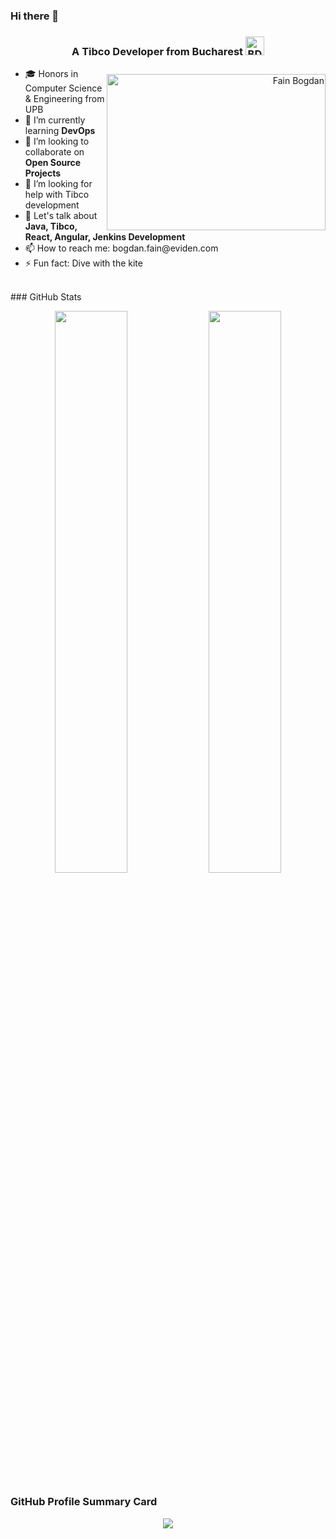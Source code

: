 ### Hi there 👋
<h3 align="center">A Tibco Developer from Bucharest <img width="30" alt="BD" src="./bangladesh-flag.gif" /></h3>
<p align="center">
  <p align="right"><img align="right" height="250" width="350" alt="Fain Bogdan" style="margin-top: 10px" src="./giphy.gif" /></p>
  <ul>
    <li>🎓 Honors in Computer Science & Engineering from <a>UPB</a></li>
    <li>🌱 I’m currently learning <strong>DevOps</strong></li>
    <li>👯 I’m looking to collaborate on <strong>Open Source Projects</strong></li>
    <li>🤝 I’m looking for help with <a>Tibco development</a></a></li>
    <li>💬 Let's talk about <strong>Java, Tibco, React, Angular, Jenkins Development</strong></li>
    <li>📫 How to reach me: bogdan.fain@eviden.com</li>
    <li>⚡ Fun fact: Dive with the kite</li>
  </ul>
</p>
<br>
### GitHub Stats
<p align="center">
	<img width="48%" src="https://github-readme-stats.vercel.app/api?username=bogdan-fain&theme=synthwave&show_icons=true&hide_border=true&count_private=true" />
	<img width="48%" src="https://github-readme-streak-stats.herokuapp.com/?user=bogdan-fain&theme=synthwave&show_icons=false&hide_border=true&count_private=true" />
</p>

### GitHub Profile Summary Card
<p align="center">
  <img src="https://github-profile-summary-cards.vercel.app/api/cards/profile-details?username=bogdan-fain&theme=synthwave&show_icons=false&hide_border=false&count_private=true"/>
</p>
<!--
**bogdan-fain/bogdan-fain** is a ✨ _special_ ✨ repository because its `README.md` (this file) appears on your GitHub profile.

Here are some ideas to get you started:

- 🔭 I’m currently working on ...
- 🌱 I’m currently learning ...
- 👯 I’m looking to collaborate on ...
- 🤔 I’m looking for help with ...
- 💬 Ask me about ...
- 📫 How to reach me: ...
- 😄 Pronouns: ...
- ⚡ Fun fact: ...
-->
